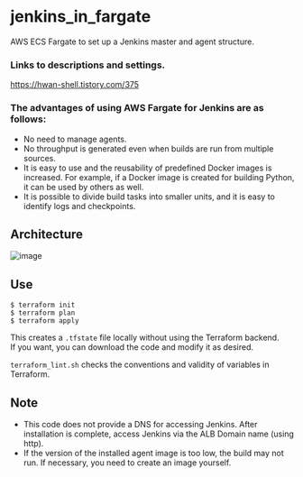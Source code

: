 # jenkins_in_fargate
AWS ECS Fargate to set up a Jenkins master and agent structure.

### Links to descriptions and settings.
https://hwan-shell.tistory.com/375


### The advantages of using AWS Fargate for Jenkins are as follows:
- No need to manage agents.
- No throughput is generated even when builds are run from multiple sources.
- It is easy to use and the reusability of predefined Docker images is increased. For example, if a Docker image is created for building Python, it can be used by others as well.
- It is possible to divide build tasks into smaller units, and it is easy to identify logs and checkpoints.

## Architecture
![image](https://user-images.githubusercontent.com/15880397/229363514-a2e20b89-81ad-43ac-bcdd-0d831e7de6e2.png)

## Use
```
$ terraform init
$ terraform plan
$ terraform apply
```

This creates a `.tfstate` file locally without using the Terraform backend.  
If you want, you can download the code and modify it as desired.

`terraform_lint.sh` checks the conventions and validity of variables in Terraform.

## Note
- This code does not provide a DNS for accessing Jenkins. After installation is complete, access Jenkins via the ALB Domain name (using http).
- If the version of the installed agent image is too low, the build may not run. If necessary, you need to create an image yourself.

